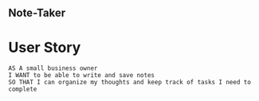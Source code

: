 ## Note-Taker ##

# User Story #
```
AS A small business owner
I WANT to be able to write and save notes
SO THAT I can organize my thoughts and keep track of tasks I need to complete
```

